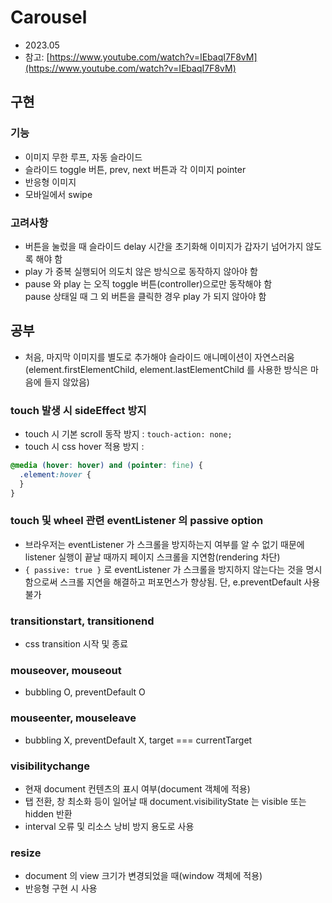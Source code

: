 # Carousel

- 2023.05
- 참고: [https://www.youtube.com/watch?v=IEbaqI7F8vM](https://www.youtube.com/watch?v=IEbaqI7F8vM)

## 구현

### 기능

- 이미지 무한 루프, 자동 슬라이드
- 슬라이드 toggle 버튼, prev, next 버튼과 각 이미지 pointer
- 반응형 이미지
- 모바일에서 swipe

### 고려사항

- 버튼을 눌렀을 때 슬라이드 delay 시간을 초기화해 이미지가 갑자기 넘어가지 않도록 해야 함
- play 가 중복 실행되어 의도치 않은 방식으로 동작하지 않아야 함
- pause 와 play 는 오직 toggle 버튼(controller)으로만 동작해야 함  
  pause 상태일 때 그 외 버튼을 클릭한 경우 play 가 되지 않아야 함

## 공부

- 처음, 마지막 이미지를 별도로 추가해야 슬라이드 애니메이션이 자연스러움  
  (element.firstElementChild, element.lastElementChild 를 사용한 방식은 마음에 들지 않았음)

### touch 발생 시 sideEffect 방지

- touch 시 기본 scroll 동작 방지 : `touch-action: none;`
- touch 시 css hover 적용 방지 :

```css
@media (hover: hover) and (pointer: fine) {
  .element:hover {
  }
}
```

### touch 및 wheel 관련 eventListener 의 passive option

- 브라우저는 eventListener 가 스크롤을 방지하는지 여부를 알 수 없기 때문에
  listener 실행이 끝날 때까지 페이지 스크롤을 지연함(rendering 차단)
- `{ passive: true }` 로 eventListener 가 스크롤을 방지하지 않는다는 것을 명시함으로써
  스크롤 지연을 해결하고 퍼포먼스가 향상됨. 단, e.preventDefault 사용 불가

### transitionstart, transitionend

- css transition 시작 및 종료

### mouseover, mouseout

- bubbling O, preventDefault O

### mouseenter, mouseleave

- bubbling X, preventDefault X, target === currentTarget

### visibilitychange

- 현재 document 컨텐츠의 표시 여부(document 객체에 적용)
- 탭 전환, 창 최소화 등이 일어날 때 document.visibilityState 는 visible 또는 hidden 반환
- interval 오류 및 리소스 낭비 방지 용도로 사용

### resize

- document 의 view 크기가 변경되었을 때(window 객체에 적용)
- 반응형 구현 시 사용
